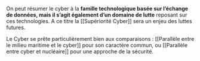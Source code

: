 On peut résumer le cyber à la **famille technologique basée sur l’échange de données, mais il s’agit également d’un domaine de lutte** reposant sur ces technologies. A ce titre la [[Supériorité Cyber]] sera un enjeu des luttes futures.

Le Cyber se prête particulièrement bien aux comparaisons : [[Parallèle entre le milieu maritime et le cyber]] pour son caractère commun, ou [[Parallèle entre cyber et nucléaire]] pour une approche de la sécurité.